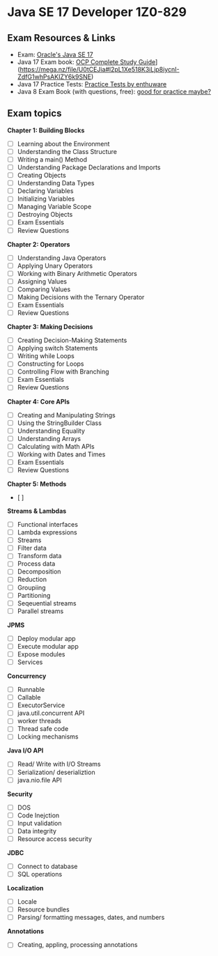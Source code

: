 # Java SE 17 Developer 1Z0-829

## Exam Resources & Links
- Exam: [Oracle's Java SE 17]([https://education.oracle.com/software/java/pFamily_48](https://education.oracle.com/oracle-certified-professional-java-se-17-developer/trackp_OCPJSE17))
- Java 17 Exam book:  [OCP Complete Study Guide]([https://www.amazon.com/Oracle-Certified-Professional-Developer-Complete/dp/1119619130)](https://mega.nz/file/U0tCEJia#l2pL1Xe518K3iLjp8iycnI-ZdfG1whPsAKIZY6k9SNE)
- Java 17 Practice Tests: [Practice Tests by enthuware]([https://www.amazon.com/gp/product/1119696135](https://enthuware.com/))
- Java 8 Exam Book (with questions, free): [good for practice maybe?](https://ocpj8.javastudyguide.com/)

## Exam topics

**Chapter 1: Building Blocks**
- [ ] Learning about the Environment
- [ ] Understanding the Class Structure
- [ ] Writing a main() Method
- [ ] Understanding Package Declarations and Imports
- [ ] Creating Objects
- [ ] Understanding Data Types
- [ ] Declaring Variables
- [ ] Initializing Variables
- [ ] Managing Variable Scope
- [ ] Destroying Objects
- [ ] Exam Essentials
- [ ] Review Questions

**Chapter 2: Operators**
- [ ] Understanding Java Operators
- [ ] Applying Unary Operators
- [ ] Working with Binary Arithmetic Operators
- [ ] Assigning Values
- [ ] Comparing Values
- [ ] Making Decisions with the Ternary Operator
- [ ] Exam Essentials
- [ ] Review Questions

**Chapter 3: Making Decisions**
- [ ] Creating Decision-Making Statements
- [ ] Applying switch Statements
- [ ] Writing while Loops
- [ ] Constructing for Loops
- [ ] Controlling Flow with Branching
- [ ] Exam Essentials
- [ ] Review Questions

**Chapter 4: Core APIs**
- [ ] Creating and Manipulating Strings
- [ ] Using the StringBuilder Class
- [ ] Understanding Equality
- [ ] Understanding Arrays
- [ ] Calculating with Math APIs
- [ ] Working with Dates and Times
- [ ] Exam Essentials
- [ ] Review Questions

**Chapter 5: Methods**
- [ ] 

**Streams & Lambdas**
- [ ] Functional interfaces
- [ ] Lambda expressions
- [ ] Streams
- [ ]    Filter data
- [ ]    Transform data
- [ ]    Process data
- [ ] Decomposition 
- [ ] Reduction
- [ ] Groupiing
- [ ] Partitioning
- [ ] Seqeuential streams
- [ ] Parallel streams

**JPMS**
- [ ] Deploy modular app
- [ ] Execute modular app
- [ ] Expose modules
- [ ] Services

**Concurrency**
- [ ] Runnable
- [ ] Callable
- [ ] ExecutorService
- [ ] java.util.concurrent API
- [ ] worker threads
- [ ] Thread safe code
- [ ] Locking mechanisms

**Java I/O API**
- [ ] Read/ Write with I/O Streams
- [ ] Serialization/ deserializtion
- [ ] java.nio.file API

**Security**
- [ ] DOS
- [ ] Code Inejction
- [ ] Input validation
- [ ] Data integrity
- [ ] Resource access security

**JDBC**
- [ ] Connect to database
- [ ] SQL operations

**Localization**
- [ ] Locale
- [ ] Resource bundles
- [ ] Parsing/ formatting messages, dates, and numbers

**Annotations**
- [ ] Creating, appling, processing annotations
